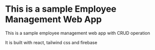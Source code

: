 # This is a sample Employee Management Web App

This is a sample employee management web app with CRUD operation

It is built with react, tailwind css and firebase
